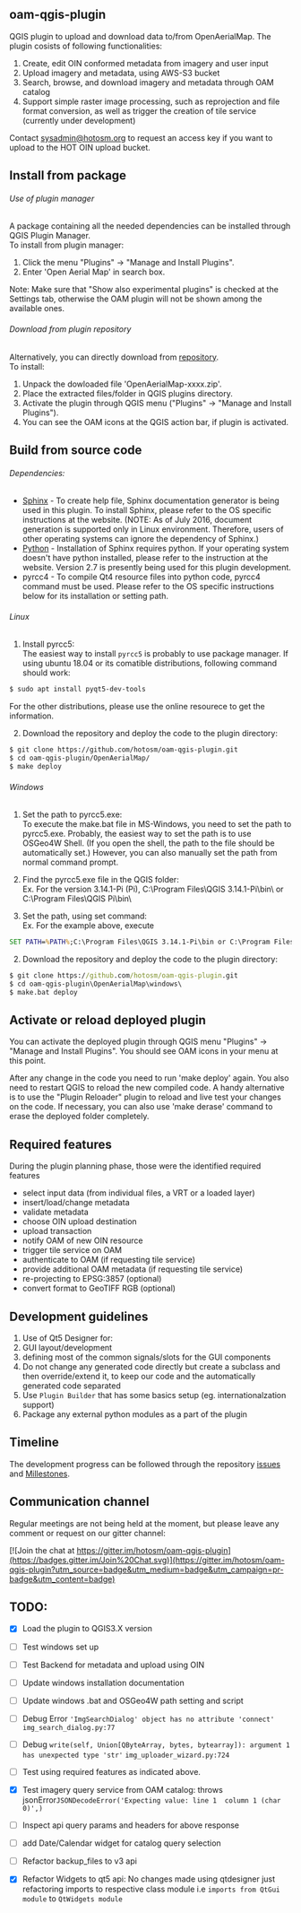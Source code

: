 ## oam-qgis-plugin

QGIS plugin to upload and download data to/from OpenAerialMap. The plugin cosists of following functionalities:  
1) Create, edit OIN conformed metadata from imagery and user input  
2) Upload imagery and metadata, using AWS-S3 bucket  
3) Search, browse, and download imagery and metadata through OAM catalog  
4) Support simple raster image processing, such as reprojection and file format conversion, as well as trigger the creation of tile service (currently under development)

Contact sysadmin@hotosm.org to request an access key if you want to upload to the HOT OIN upload bucket.

## Install from package

###### Use of plugin manager
A package containing all the needed dependencies can be installed through QGIS Plugin Manager.  
To install from plugin manager:  
1. Click the menu "Plugins" -> "Manage and Install Plugins".  
2. Enter 'Open Aerial Map' in search box.  

Note: Make sure that "Show also experimental plugins" is checked at the Settings tab, otherwise the OAM plugin will not be shown among the available ones.

###### Download from plugin repository
Alternatively, you can directly download from  [repository](https://plugins.qgis.org/plugins/OpenAerialMap/).  
To install:  
1. Unpack the dowloaded file 'OpenAerialMap-xxxx.zip'.  
2. Place the extracted files/folder in QGIS plugins directory.  
3. Activate the plugin through QGIS menu ("Plugins" -> "Manage and Install Plugins").  
4. You can see the OAM icons at the QGIS action bar, if plugin is activated.

## Build from source code

###### Dependencies:
* [Sphinx](http://www.sphinx-doc.org/en/stable/install.html) - To create help file, Sphinx documentation generator is being used in this plugin. To install Sphinx, please refer to the OS specific instructions at the website. (NOTE: As of July 2016, document generation is supported only in Linux environment. Therefore, users of other operating systems can ignore the dependency of Sphinx.)
* [Python](https://www.python.org/) - Installation of Sphinx requires python. If your operating system doesn't have python installed, please refer to the instruction at the website. Version 2.7 is presently being used for this plugin development.
* pyrcc4 - To compile Qt4 resource files into python code, pyrcc4 command must be used. Please refer to the OS specific instructions below for its installation or setting path.

###### Linux
1. Install pyrcc5:  
The easiest way to install `pyrcc5` is probably to use package manager.
If using ubuntu 18.04 or its comatible distributions, following command should work:  
```sh
$ sudo apt install pyqt5-dev-tools
```
For the other distributions, please use the online resourece to get the information.

2. Download the repository and deploy the code to the plugin directory:  
```sh
$ git clone https://github.com/hotosm/oam-qgis-plugin.git  
$ cd oam-qgis-plugin/OpenAerialMap/  
$ make deploy
```

###### Windows
1. Set the path to pyrcc5.exe:  
To execute the make.bat file in MS-Windows, you need to set the path to pyrcc5.exe. Probably, the easiest way to set 
   the path is to use OSGeo4W Shell. (If you open the shell, the path to the file should be automatically set.) However, you can also manually set the path from normal command prompt.

  1. Find the pyrcc5.exe file in the QGIS folder:  
  Ex. For the version 3.14.1-Pi (Pi), C:\Program Files\QGIS 3.14.1-Pi\bin\ or C:\Program Files\QGIS Pi\bin\

  2. Set the path, using set command:  
  Ex. For the example above, execute 
```cmd 
SET PATH=%PATH%;C:\Program Files\QGIS 3.14.1-Pi\bin or C:\Program Files\QGIS Pi\bin
```

2. Download the repository and deploy the code to the plugin directory:  
```cmd
$ git clone https://github.com/hotosm/oam-qgis-plugin.git  
$ cd oam-qgis-plugin\OpenAerialMap\windows\  
$ make.bat deploy
```

## Activate or reload deployed plugin

You can activate the deployed plugin through QGIS menu "Plugins" -> "Manage and Install Plugins". You should see OAM icons in your menu at this point.

After any change in the code you need to run 'make deploy' again. You also need to restart QGIS to reload the new compiled code. A handy alternative is to use the "Plugin Reloader" plugin to reload and live test your changes on the code. If necessary, you can also use 'make derase' command to erase the deployed folder completely.

## Required features

During the plugin planning phase, those were the identified required features

* select input data (from individual files, a VRT or a loaded layer)
* insert/load/change metadata
* validate metadata
* choose OIN upload destination
* upload transaction
* notify OAM of new OIN resource
* trigger tile service on OAM
* authenticate to OAM (if requesting tile service)
* provide additional OAM metadata (if requesting tile service)
* re-projecting to EPSG:3857 (optional)
* convert format to GeoTIFF RGB (optional)

## Development guidelines

1. Use of Qt5 Designer for:
  1. GUI layout/development
  2. defining most of the common signals/slots for the GUI components
2. Do not change any generated code directly but create a subclass and then
override/extend it, to keep our code and the automatically generated code
separated
3. Use `Plugin Builder` that has some basics setup (eg. internationalzation support)
4. Package any external python modules as a part of the plugin

## Timeline

The development progress can be followed through the repository [issues](https://github.com/hotosm/oam-qgis-plugin/issues) and [Millestones](https://github.com/hotosm/oam-qgis-plugin/milestones).

## Communication channel

Regular meetings are not being held at the moment, but please leave any comment or request on our gitter channel:

[![Join the chat at https://gitter.im/hotosm/oam-qgis-plugin](https://badges.gitter.im/Join%20Chat.svg)](https://gitter.im/hotosm/oam-qgis-plugin?utm_source=badge&utm_medium=badge&utm_campaign=pr-badge&utm_content=badge)

## TODO:
- [x] Load the plugin to QGIS3.X version
- [ ] Test windows set up
- [ ] Test Backend for metadata and upload using OIN
- [ ] Update windows installation documentation
- [ ] Update windows .bat and OSGeo4W path setting and script
- [ ] Debug Error `'ImgSearchDialog' object has no attribute 'connect'` `img_search_dialog.py:77`
- [ ] Debug `write(self, Union[QByteArray, bytes, bytearray]): argument 1 has unexpected type 'str'` 
  `img_uploader_wizard.py:724`
  
- [ ] Test using required features as indicated above.
- [x] Test imagery query service from OAM catalog: throws jsonError`JSONDecodeError('Expecting value: line 1  column 1 (char 0)',)`
  
- [ ] Inspect api query params and headers for above response
- [ ] add Date/Calendar widget for catalog query selection
- [ ] Refactor backup_files to v3 api
- [x] Refactor Widgets to qt5 api: No changes made using qtdesigner just refactoring imports to respective class 
  module i.e `imports from QtGui module` to `QtWidgets module`

